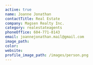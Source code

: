 ```yaml
---
active: true
name: Joanne Jonathan
contactTitle: Real Estate
company: Magsen Realty Inc.
category: realestateagents
phoneOffice: 604-771-8143
email: joannejonathan.mail@gmail.com
image_path:
color:
website:
profile_image_path: /images/person.png
---
```



